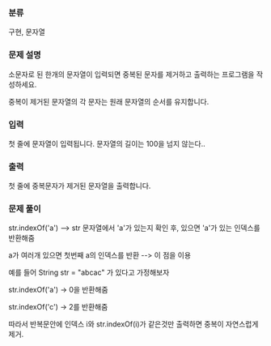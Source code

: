 ### 분류

구현, 문자열

### 문제 설명

<p>
소문자로 된 한개의 문자열이 입력되면 중복된 문자를 제거하고 출력하는 프로그램을 작성하세요.
</p>
<p>
중복이 제거된 문자열의 각 문자는 원래 문자열의 순서를 유지합니다.
</p>


### 입력 

 <p>첫 줄에 문자열이 입력됩니다. 문자열의 길이는 100을 넘지 않는다..</p>

### 출력 

 <p> 첫 줄에 중복문자가 제거된 문자열을 출력합니다.</p>

### 문제 풀이
<p>str.indexOf('a') --> str 문자열에서 'a'가 있는지 확인 후, 있으면 'a'가 있는 인덱스를 반환해줌  </p>
<p>a가 여러개 있으면 첫번째 a의 인덱스를 반환 --> 이 점을 이용 </p>
<p>예를 들어 String str = "abcac" 가 있다고 가정해보자</p>
<p>str.indexOf('a') -> 0을 반환해줌 </p>
<p>str.indexOf('c') -> 2를 반환해줌 </p>
<p>따라서 반복문안에 인덱스 i와 str.indexOf(i)가 같은것만 출력하면 중복이 자연스럽게 제거.</p>

